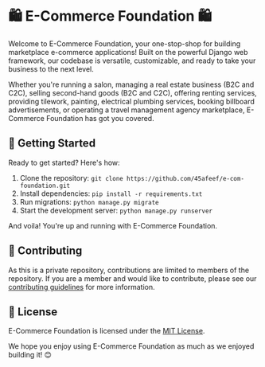
# 🛍️ E-Commerce Foundation 🛍️

Welcome to E-Commerce Foundation, your one-stop-shop for building marketplace e-commerce applications! Built on the powerful Django web framework, our codebase is versatile, customizable, and ready to take your business to the next level.

Whether you're running a salon, managing a real estate business (B2C and C2C), selling second-hand goods (B2C and C2C), offering renting services, providing tilework, painting, electrical plumbing services, booking billboard advertisements, or operating a travel management agency marketplace, E-Commerce Foundation has got you covered.

## 🚀 Getting Started

Ready to get started? Here's how:

1. Clone the repository: `git clone https://github.com/45afeef/e-com-foundation.git`
2. Install dependencies: `pip install -r requirements.txt`
3. Run migrations: `python manage.py migrate`
4. Start the development server: `python manage.py runserver`

And voila! You're up and running with E-Commerce Foundation.

## 🤝 Contributing

As this is a private repository, contributions are limited to members of the repository. If you are a member and would like to contribute, please see our [contributing guidelines](CONTRIBUTING.md) for more information.

## 📜 License

E-Commerce Foundation is licensed under the [MIT License](LICENSE).

We hope you enjoy using E-Commerce Foundation as much as we enjoyed building it! 😊